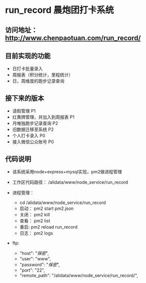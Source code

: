 # run_record 晨炮团打卡系统

## 访问地址：http://www.chenpaotuan.com/run_record/

## 目前实现的功能
  - 日打卡批量录入
  - 周报表（积分统计，里程统计）
  - 日，周维度的跑步记录查询

## 接下来的版本
  - 请假管理 P1
  - 红黄牌管理，并加入到周报表 P1
  - 月唯独跑步记录查询 P2
  - 旧数据迁移至系统 P2
  - 个人打卡录入 P0
  - 接入微信公众账号 P0

## 代码说明
 - 该系统采用node+express+mysql实现，pm2做进程管理

- 工作区代码路径： 
    /alidata/www/node_service/run_record

- 进程管理： 
    - cd /alidata/www/node_service/run_record
    - 启动： pm2 start pm2.json
    - 关闭： pm2 kill
    - 查看： pm2 list
    - 重启:  pm2 reload run_record
    - 日志： pm2 logs
 
- ftp:

    - "host": "*保密*",
    - "user": "www",
    - "password": "*保密*",
    - "port": "22",
    - "remote_path": "/alidata/www/node_service/run_record/",
